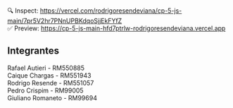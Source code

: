 🔍  Inspect: https://vercel.com/rodrigoresendeviana/cp-5-js-main/7pr5V2hr7PNnUPBKdqoSjjEkFYfZ       
✅  Preview: https://cp-5-js-main-hfd7ptrlw-rodrigoresendeviana.vercel.app 

<h2> Integrantes </h2>

Rafael Autieri - RM550885<br>
Caique Chargas - RM551943<br>
Rodrigo Resende - RM551057<br>
Pedro Crispim - RM99005<br>
Giuliano Romaneto - RM99694<br>
